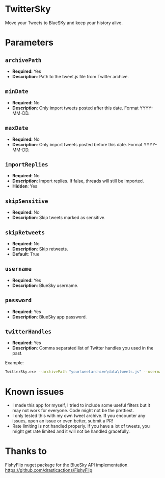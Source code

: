 # TwitterSky
 Move your Tweets to BlueSKy and keep your history alive.

# Parameters

## `archivePath`
- **Required**: Yes
- **Description**: Path to the tweet.js file from Twitter archive.

## `minDate`
- **Required**: No
- **Description**: Only import tweets posted after this date. Format YYYY-MM-DD.

## `maxDate`
- **Required**: No
- **Description**: Only import tweets posted before this date. Format YYYY-MM-DD.

## `importReplies`
- **Required**: No
- **Description**: Import replies. If false, threads will still be imported.
- **Hidden**: Yes

## `skipSensitive`
- **Required**: No
- **Description**: Skip tweets marked as sensitive.

## `skipRetweets`
- **Required**: No
- **Description**: Skip retweets.
- **Default**: True

## `username`
- **Required**: Yes
- **Description**: BlueSky username.

## `password`
- **Required**: Yes
- **Description**: BlueSky app password.

## `twitterHandles`
- **Required**: Yes
- **Description**: Comma separated list of Twitter handles you used in the past.

Example:
```bash
TwitterSky.exe --archivePath "yourtweetarchive\data\tweets.js" --username "yourbskyusername.bsky.social" --password "yourapppassword" --twitterHandles "handle1,handle2" --minDate "2012-10-10"
```

# Known issues
- I made this app for myself, I tried to include some useful filters but it may not work for everyone. Code might not be the prettiest.
- I only tested this with my own tweet archive. If you encounter any issues, open an issue or even better, submit a PR!
- Rate limiting is not handled properly. If you have a lot of tweets, you might get rate limited and it will not be handled gracefully.

# Thanks to
FishyFlip nuget package for the BlueSky API implementation. https://github.com/drasticactions/FishyFlip
